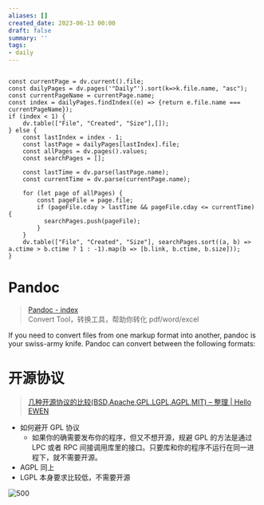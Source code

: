 ```yaml
---
aliases: []
created_date: 2023-06-13 00:00
draft: false
summary: ''
tags:
- daily
---
```


```dataviewjs

const currentPage = dv.current().file;
const dailyPages = dv.pages('"Daily"').sort(k=>k.file.name, "asc");
const currentPageName = currentPage.name;
const index = dailyPages.findIndex((e) => {return e.file.name === currentPageName});
if (index < 1) {
	dv.table(["File", "Created", "Size"],[]);
} else {
	const lastIndex = index - 1;
	const lastPage = dailyPages[lastIndex].file;
	const allPages = dv.pages().values;
	const searchPages = [];
	
	const lastTime = dv.parse(lastPage.name);
	const currentTime = dv.parse(currentPage.name);

	for (let page of allPages) {
		const pageFile = page.file;
		if (pageFile.cday > lastTime && pageFile.cday <= currentTime) {
		  searchPages.push(pageFile);
		}
	}
	dv.table(["File", "Created", "Size"], searchPages.sort((a, b) => a.ctime > b.ctime ? 1 : -1).map(b => [b.link, b.ctime, b.size]));
}

```

# Pandoc

> [Pandoc - index](https://pandoc.org/)  
> Convert Tool，转换工具，帮助你转化 pdf/word/excel 

If you need to convert files from one markup format into another, pandoc is your swiss-army knife. Pandoc can convert between the following formats:

# 开源协议

> [几种开源协议的比较(BSD,Apache,GPL,LGPL,AGPL,MIT) – 整理 | Hello EWEN](http://ewen0930.github.io/2016/11/open-source-licenses/)

- 如何避开 GPL 协议
	- 如果你的确需要发布你的程序，但又不想开源，规避 GPL 的方法是通过 LPC 或者 RPC 间接调用库里的接口。只要库和你的程序不运行在同一进程下，就不需要开源。
- AGPL 同上
- LGPL 本身要求比较低，不需要开源  

![500](Attachments/d8fa53de188f64cbdb8ef70b39bc90d3_MD5.png)